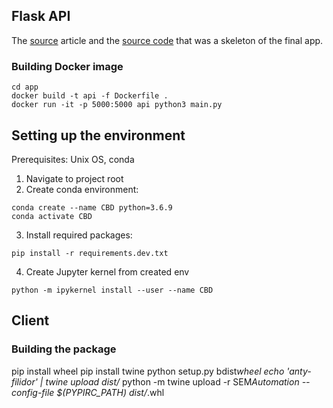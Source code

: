## Flask API

The
[source](https://xaviervasques.medium.com/machine-learning-prediction-in-real-time-using-docker-and-python-rest-apis-with-flask-4235aa2395eb)
article and the [source code](https://github.com/xaviervasques/Online_Inference) that
was a skeleton of the final app.

### Building Docker image

```
cd app
docker build -t api -f Dockerfile .
docker run -it -p 5000:5000 api python3 main.py
```

## Setting up the environment

Prerequisites: Unix OS, conda

1. Navigate to project root
2. Create conda environment:

```
conda create --name CBD python=3.6.9
conda activate CBD
```

3. Install required packages:

```
pip install -r requirements.dev.txt
```

4. Create Jupyter kernel from created env

```
python -m ipykernel install --user --name CBD
```

## Client

### Building the package

pip install wheel pip install twine python setup.py bdist*wheel echo 'anty-filidor' |
twine upload dist/* python -m twine upload -r SEM*Automation --config-file
\$(PYPIRC_PATH) dist/*.whl
